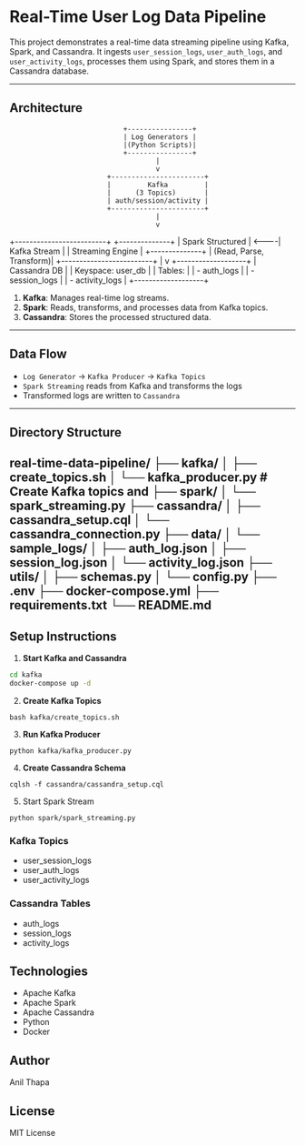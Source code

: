 # Real-Time User Log Data Pipeline

This project demonstrates a real-time data streaming pipeline using Kafka, Spark, and Cassandra. It ingests `user_session_logs`, `user_auth_logs`, and `user_activity_logs`, processes them using Spark, and stores them in a Cassandra database.

---

## Architecture


                                +----------------+
                                | Log Generators |
                                |(Python Scripts)|
                                +----------------+  
                                        |
                                        v
                            +-----------------------+
                            |         Kafka         |
                            |      (3 Topics)       |
                            | auth/session/activity |
                            +-----------------------+
                                        |
                                        v
+-------------------------+      +--------------+
|    Spark Structured     | <----| Kafka Stream |
|    Streaming Engine     |      +--------------+
| (Read, Parse, Transform)|
+-------------------------+
            |
            v
    +-------------------+
    | Cassandra DB      |
    | Keyspace: user_db |
    | Tables:           |
    | - auth_logs       |
    | - session_logs    |
    | - activity_logs   |
    +-------------------+

1. **Kafka**: Manages real-time log streams.
2. **Spark**: Reads, transforms, and processes data from Kafka topics.
3. **Cassandra**: Stores the processed structured data.

---

## Data Flow

- `Log Generator` → `Kafka Producer` → `Kafka Topics`
- `Spark Streaming` reads from Kafka and transforms the logs
- Transformed logs are written to `Cassandra`

---

## Directory Structure

real-time-data-pipeline/
├── kafka/
│ ├── create_topics.sh
│ └── kafka_producer.py # Create Kafka topics and
├── spark/
│ └── spark_streaming.py
├── cassandra/
│ ├── cassandra_setup.cql
│ └── cassandra_connection.py
├── data/
│ └── sample_logs/
│ ├── auth_log.json
│ ├── session_log.json
│ └── activity_log.json
├── utils/
│ ├── schemas.py
│ └── config.py
├── .env
├── docker-compose.yml
├── requirements.txt
└── README.md
---




## Setup Instructions

1. **Start Kafka and Cassandra**

```bash
cd kafka
docker-compose up -d
```

2. **Create Kafka Topics**

```
bash kafka/create_topics.sh
```

3. **Run Kafka Producer**

```
python kafka/kafka_producer.py
```

4. **Create Cassandra Schema**

```
cqlsh -f cassandra/cassandra_setup.cql
```

5. Start Spark Stream

```
python spark/spark_streaming.py
```

### Kafka Topics

- user_session_logs
- user_auth_logs
- user_activity_logs

### Cassandra Tables

- auth_logs
- session_logs
- activity_logs

## Technologies

- Apache Kafka
- Apache Spark
- Apache Cassandra
- Python
- Docker

## Author

Anil Thapa

## License

MIT License
